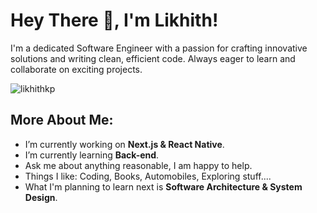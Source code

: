 
# Hey There 👋, I'm Likhith!


I'm a dedicated Software Engineer with a passion for crafting innovative solutions and writing clean, efficient code. Always eager to learn and collaborate on exciting projects.
<p align="left"> <img src="https://komarev.com/ghpvc/?username=likhithkp&label=PROFILE+VIEWS&color=0e75b6&color=blueviolet" alt="likhithkp" />
<br/>


## More About Me:

-  I’m currently working on **Next.js & React Native**.
-  I’m currently learning **Back-end**.
-  Ask me about anything reasonable, I am happy to help.
-  Things I like: Coding, Books, Automobiles, Exploring stuff....
-  What I'm planning to learn next is **Software Architecture & System Design**.
